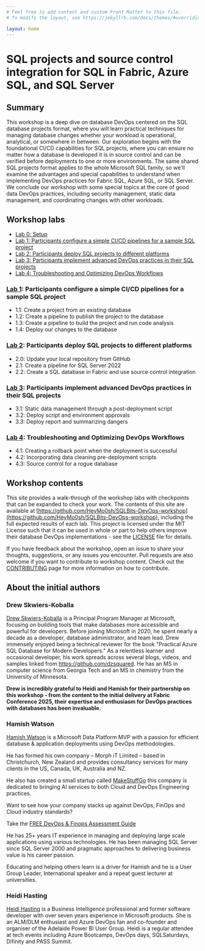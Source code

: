 ```yaml
---
# Feel free to add content and custom Front Matter to this file.
# To modify the layout, see https://jekyllrb.com/docs/themes/#overriding-theme-defaults

layout: home
---
```

 
# SQL projects and source control integration for SQL in Fabric, Azure SQL, and SQL Server

## Summary

This workshop is a deep dive on database DevOps centered on the SQL database projects format, where you will learn practical techniques for managing database changes whether your workload is operational, analytical, or somewhere in between. Our exploration begins with the foundational CI/CD capabilities for SQL projects, where you can ensure no matter how a database is developed it is in source control and can be verified before deployments to one or more environments. The same shared SQL projects format applies to the whole Microsoft SQL family, so we'll examine the advantages and special capabilities to understand when implementing DevOps practices for Fabric SQL, Azure SQL, or SQL Server. We conclude our workshop with some special topics at the core of good data DevOps practices, including security management, static data management, and coordinating changes with other workloads.

## Workshop labs

- [Lab 0: Setup](LAB0/)
- [Lab 1: Participants configure a simple CI/CD pipelines for a sample SQL project](LAB1/)
- [Lab 2: Participants deploy SQL projects to different platforms](LAB2/)
- [Lab 3: Participants implement advanced DevOps practices in their SQL projects](LAB3/)
- [Lab 4: Troubleshooting and Optimizing DevOps Workflows](LAB4/)

### [Lab 1](LAB1/): Participants configure a simple CI/CD pipelines for a sample SQL project

- 1.1: Create a project from an existing database
- 1.2: Create a pipeline to publish the project to the database
- 1.3: Create a pipeline to build the project and run code analysis
- 1.4: Deploy our changes to the database

### [Lab 2](LAB2/): Participants deploy SQL projects to different platforms

- 2.0: Update your local repository from GitHub
- 2.1: Create a pipeline for SQL Server 2022
- 2.2: Create a SQL database in Fabric and use source control integration

### [Lab 3](LAB3/): Participants implement advanced DevOps practices in their SQL projects

- 3.1: Static data management through a post-deployment script
- 3.2: Deploy script and environment approvals
- 3.3: Deploy report and summarizing dangers

### [Lab 4](LAB4/): Troubleshooting and Optimizing DevOps Workflows

- 4.1: Creating a rollback point when the deployment is successful
- 4.2: Incorporating data cleaning pre-deployment scripts
- 4.3: Source control for a rogue database

## Workshop contents

This site provides a walk-through of the workshop labs with checkpoints that can be expanded to check your work. The contents of this site are available at [https://github.com/HeyMo0sh/SQLBits-DevOps-workshop](https://github.com/HeyMo0sh/SQLBits-DevOps-workshop), including the full expected results of each lab. This project is licensed under the MIT License such that it can be used in whole or part to help others improve their database DevOps implementations - see the [LICENSE](LICENSE.md) file for details.

If you have feedback about the workshop, open an issue to share your thoughts, suggestions, or any issues you encounter. Pull requests are also welcome if you want to contribute to workshop content. Check out the [CONTRIBUTING](/contributing/) page for more information on how to contribute.

## About the initial authors

### Drew Skwiers-Koballa

[Drew Skwiers-Koballa](https://www.linkedin.com/in/drew-skwiers-koballa/) is a Principal Program Manager at Microsoft, focusing on building tools that make databases more accessible and powerful for developers. Before joining Microsoft in 2020, he spent nearly a decade as a developer, database administrator, and team lead. Drew immensely enjoyed being a technical reviewer for the book "Practical Azure SQL Database for Modern Developers." As a relentless learner and occasional developer, his work spreads across several blogs, videos, and samples linked from https://github.com/dzsquared. He has an MS in computer science from Georgia Tech and an MS in chemistry from the University of Minnesota.

**Drew is incredibly grateful to Heidi and Hamish for their partnership on this workshop - from the content to the initial delivery at Fabric Conference 2025, their expertise and enthusiasm for DevOps practices with databases has been invaluable.**

### Hamish Watson

[Hamish Watson](https://www.linkedin.com/in/hamishwatson8/) is a Microsoft Data Platform MVP with a passion for efficient database & application deployments using DevOps methodologies.

He has formed his own company – Morph iT Limited – based in Christchurch, New Zealand and provides consultancy services for many clients in the US, Canada, UK, Australia and NZ.

He also has created a small startup called [MakeStuffGo](https://www.makestuffgo.com) this company is dedicated to bringing AI services to both Cloud and DevOps Engineering practices.  

Want to see how your company stacks up against DevOps, FinOps and Cloud industry standards?

Take the [FREE DevOps & Finops Assessment Guide](https://assessment.makestuffgo.com)

He has 25+ years IT experience in managing and deploying large scale applications using various technologies. He has been managing SQL Server since SQL Server 2000 and pragmatic approaches to delivering business value is his career passion.

Educating and helping others learn is a driver for Hamish and he is a User Group Leader, International speaker and a repeat guest lecturer at universities.

### Heidi Hasting

[Heidi Hasting](https://www.linkedin.com/in/heidi-hasting-a068694/) is a Business Intelligence professional and former software developer with over seven years experience in Microsoft products. She is an ALM/DLM enthusiast and Azure DevOps fan and co-founder and organiser of the Adelaide Power BI User Group. Heidi is a regular attendee at tech events including Azure Bootcamps, DevOps days, SQLSaturdays, Difinity and PASS Summit.

